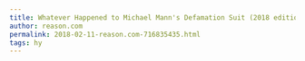 ```yaml
---
title: Whatever Happened to Michael Mann's Defamation Suit (2018 edition)
author: reason.com
permalink: 2018-02-11-reason.com-716835435.html
tags: hy
---
```


